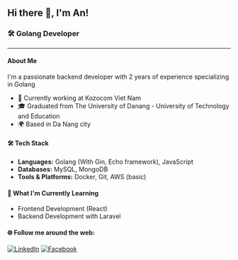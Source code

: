 ## Hi there 👋, I'm An!

### 🛠 Golang Developer

---

#### About Me

I'm a passionate backend developer with 2 years of experience specializing in Golang

-   💼 Currently working at Kozocom Viet Nam
-   🎓 Graduated from The University of Danang - University of Technology and Education
-   🌍 Based in Da Nang city

#### 🛠 Tech Stack

-   **Languages:** Golang (With Gin, Echo framework), JavaScript
-   **Databases:** MySQL, MongoDB
-   **Tools & Platforms:** Docker, Git, AWS (basic)

#### 🌱 What I'm Currently Learning

-   Frontend Development (React)
-   Backend Development with Laravel

#### 🌐 Follow me around the web:
<div>
<a href="https://www.linkedin.com/in/hoanglh96/" target="_blank"><img src="https://img.shields.io/badge/LinkedIn-%230077B5.svg?&style=flat-square&logo=linkedin&logoColor=white" alt="LinkedIn"></a>
<a href="https://www.facebook.com/profile.php?id=100007937435761" target="_blank"><img src="https://img.shields.io/badge/Facebook-%231877F2.svg?&style=flat-square&logo=facebook&logoColor=white" alt="Facebook"></a>
</div>

